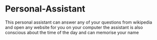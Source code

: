 # Personal-Assistant
This personal assistant can answer any of your questions from wikipedia and open any website for you on your computer 
the assistant is also conscious about the time of the day and can memorise your name 
